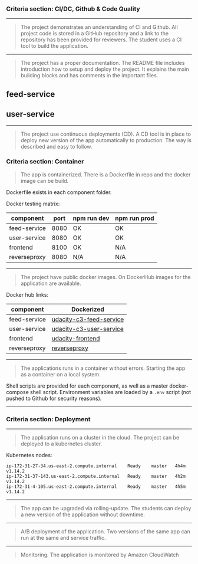 

### Criteria section: CI/DC, Github & Code Quality

---

> The project demonstrates an understanding of CI and Github. All project code is stored in a GitHub repository and a link to the repository has been provided for reviewers. The student uses a CI tool to build the application.



---

>The project has a proper documentation. The README file includes introduction how to setup and deploy the project. It explains the main building blocks and has comments in the important files.



## feed-service

## user-service


---

> The project use continuous deployments (CD). A CD tool is in place to deploy new version of the app automatically to production. The way is described and easy to follow.


### Criteria section: Container

> The app is containerized. There is a Dockerfile in repo and the docker image can be build. 

Dockerfile exists in each component folder. 

Docker testing matrix: 

| component    | port | npm run dev | npm run prod |
|--------------|------|-------------|--------------|
| feed-service | 8080 | OK          | OK           |
| user-service | 8080 | OK          | OK           |
| frontend     | 8100 | OK          | N/A          |
| reverseproxy | 8080 | N/A         | N/A          |

---

> The project have public docker images. On DockerHub images for the application are available.


Docker hub links: 

| component    | Dockerized                                                                                                            |
|--------------|-----------------------------------------------------------------------------------------------------------------------|
| feed-service | [udacity-c3-feed-service](https://cloud.docker.com/u/plasmafrog/repository/docker/plasmafrog/udacity-c3-feed-service) |
| user-service | [udacity-c3-user-service](https://cloud.docker.com/u/plasmafrog/repository/docker/plasmafrog/dacity-c3-user-service)  |
| frontend     | [udacity-frontend](https://hub.docker.com/r/plasmafrog/udacity-frontend)                                              |
| reverseproxy | [reverseproxy](https://hub.docker.com/r/plasmafrog/reverseproxy)                                                      |

---

> The applications runs in a container without errors. Starting the app as a container on a local system. 

Shell scripts are provided for each component, as well as a master docker-compose shell script. Environment variables are loaded by a `.env` script (not pushed to Github for security reasons). 

---

### Criteria section: Deployment

---

> The application runs on a cluster in the cloud. The project can be deployed to a kubernetes cluster. 

Kubernetes nodes:
```
ip-172-31-27-34.us-east-2.compute.internal    Ready    master   4h4m   v1.14.2
ip-172-31-37-143.us-east-2.compute.internal   Ready    master   4h2m   v1.14.2
ip-172-31-4-105.us-east-2.compute.internal    Ready    master   4h5m   v1.14.2
```

---

> The app can be upgraded via rolling-update. The students can deploy a new version of the application without downtime. 

---

> A/B deployment of the application. Two versions of the 
same app can run at the same and service traffic. 

---

 > Monitoring. The application is monitored by Amazon CloudWatch